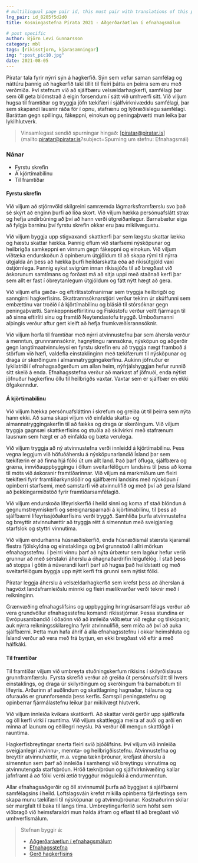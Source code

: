 ```yaml
---
# multilingual page pair id, this must pair with translations of this page. (This name must be unique)
lng_pair: id_8205f5d2d0
title: Kosningastefna Pírata 2021 - Aðgerðaráætlun í efnahagsmálum

# post specific
author: Björn Leví Gunnarsson
category: mbl
tags: [rikisstjorn, kjarasamningar]
img: ":post_pic10.jpg"
date: 2021-08-05
---
```


Píratar tala fyrir nýrri sýn á hagkerfið. Sýn sem vefur saman samfélag og náttúru þannig að hagkerfið taki tillit til fleiri þátta en þeirra sem eru með verðmiða. Því stefnum við að sjálfbæru velsældarhagkerfi, samfélagi þar sem öll geta blómstrað á eigin forsendum í sátt við umhverfi sitt. Við viljum hugsa til framtíðar og tryggja jöfn tækifæri í sjálfvirknivæddu samfélagi, þar sem skapandi lausnir ráða för í opnu, stafrænu og lýðræðislegu samfélagi. Baráttan gegn spillingu, fákeppni, einokun og peningaþvætti mun leika þar lykilhlutverk.

> Vinsamlegast sendið spurningar hingað: [piratar@piratar.is](mailto:piratar@piratar.is?subject=Spurning um stefnu: Efnahagsmál)

### Nánar
- Fyrstu skrefin
- Á kjörtímabilinu
- Til framtíðar

#### Fyrstu skrefin 
Við viljum að stjórnvöld skilgreini samræmda lágmarksframfærslu svo það sé skýrt að enginn þurfi að líða skort. Við viljum hækka persónuafslátt strax og hefja undirbúning að því að hann verði útgreiðanlegur. Barnabætur eiga að fylgja barninu því fyrstu skrefin okkar eru þau mikilvægustu.

Við viljum byggja upp stigvaxandi skattkerfi þar sem lægstu skattar lækka og hæstu skattar hækka. Þannig eflum við starfsemi nýsköpunar og heilbrigða samkeppni en vinnum gegn fákeppni og einokun. Við viljum víðtæka endurskoðun á opinberum útgjöldum til að skapa rými til nýrra útgjalda án þess að hækka þurfi heildarskatta eða að ríkisútgjöld vaxi óstjórnlega. Þannig eykst svigrúm innan ríkissjóðs til að bregðast við áskorunum samtímans og forðast má að sitja uppi með staðnað kerfi þar sem allt er fast í óbreytanlegum útgjöldum og fátt nýtt hægt að gera.

Við viljum efla gæða- og eftirlitsstofnanirnar sem tryggja heilbrigði og sanngirni hagkerfisins. Skattrannsóknarstjóri verður tekinn úr skúffunni sem embættinu var troðið í á kjörtímabilinu og blásið til stórsóknar gegn peningaþvætti. Samkeppniseftirlitinu og Fiskistofu verður veitt fjármagn til að sinna eftirliti sínu og framtíð Neytendastofu tryggð. Umboðsmanni alþingis verður aftur gert kleift að hefja frumkvæðisrannsóknir.

Við viljum horfa til framtíðar með nýrri atvinnustefnu þar sem áhersla verður á menntun, grunnrannsóknir, hagnýtingu rannsókna, nýsköpun og aðgerðir gegn langtímaatvinnuleysi en fyrstu skrefin eru að tryggja nægt framboð á störfum við hæfi, valdefla einstaklinginn með tækifærum til nýsköpunar og draga úr skerðingum í almannatryggingakerfinu. Aukinn jöfnuður er lykilatriði í efnahagsaðgerðum um allan heim, nýfrjálshyggjan hefur runnið sitt skeið á enda. Efnahagsstefna verður að markast af jöfnuði, enda nýtist jöfnuður hagkerfinu öllu til heilbrigðs vaxtar. Vaxtar sem er sjálfbær en ekki öfgakenndur.

#### Á kjörtímabilinu 
Við viljum hækka persónuafsláttinn í skrefum og greiða út til þeirra sem nýta hann ekki. Að sama skapi viljum við einfalda skatta- og almannatryggingakerfin til að fækka og draga úr skerðingum. Við viljum tryggja gagnsæi skattkerfisins og stuðla að skilvirkni með stafrænum lausnum sem hægt er að einfalda og bæta verulega.

Við viljum tryggja að ný atvinnustefna verði innleidd á kjörtímabilinu. Þess vegna leggjum við höfuðáherslu á nýsköpunarlandið Ísland þar sem tækifærin er að finna hjá fólki út um allt land. Það þarf öfluga, sjálfbæra og græna, innviðauppbyggingu í öllum sveitarfélögum landsins til þess að koma til móts við áskoranir framtíðarinnar. Við viljum ná markmiðum um fleiri tækifæri fyrir framtíðarkynslóðir og sjálfbærni landsins með nýsköpun í opinberri starfsemi, með samstarfi við atvinnulífið og með því að gera Ísland að þekkingarmiðstöð fyrir framtíðarsamfélagið.

Við viljum endurskoða lífeyriskerfið í heild sinni og koma af stað blöndun á gegnumstreymiskerfi og séreignarsparnaði á kjörtímabilinu, til þess að sjálfbærni lífeyrissjóðakerfisins verði tryggð. Samhliða þurfa atvinnustefna og breyttir atvinnuhættir að tryggja rétt á símenntun með sveigjanleg starfslok og styttri vinnutíma.

Við viljum endurhanna húsnæðiskerfið, enda húsnæðismál stærsta kjaramál flestra fjölskyldna og einstaklinga og því grunnstoð í allri mörkun efnahagsstefnu. Í þeirri vinnu þarf að nýta úrbætur sem lagður hefur verið grunnur að með sérstakri áherslu á óhagnaðardrifin leigufélög. Í stað þess að stoppa í götin á núverandi kerfi þarf að hugsa það heildstætt og með sveitarfélögum byggja upp nýtt kerfi frá grunni sem nýtist fólki.

Píratar leggja áherslu á velsældarhagkerfið sem krefst þess að áherslan á hagvöxt landsframleiðslu minnki og fleiri mælikvarðar verði teknir með í reikninginn.

Grænvæðing efnahagslífsins og uppbygging hringrásarsamfélags verður að vera grundvöllur efnahagsstefnu komandi ríkisstjórnar. Þessa stundina er Evrópusambandið í óðaönn við að innleiða viðbætur við reglur og tilskipanir, auk nýrra reikningsskilareglna fyrir atvinnulífið, sem miða að því að auka sjálfbærni. Þetta mun hafa áhrif á alla efnahagsstefnu í okkar heimshluta og Ísland verður að vera með frá byrjun, en ekki bregðast við eftir á með hálfkáki.

#### Til framtíðar 
Til framtíðar viljum við umbreyta stuðningskerfum ríkisins í skilyrðislausa grunnframfærslu. Fyrsta skrefið verður að greiða út persónuafslátt til hvers einstaklings, og draga úr skilyrðingum og skerðingum frá barnabótum til lífeyris. Arðurinn af auðlindum og skattlagning hagnaðar, hálauna og ofurauðs er grunnforsenda þess kerfis. Samspil peningastefnu og opinberrar fjármálastefnu leikur þar mikilvægt hlutverk.

Við viljum innleiða kvikara skattkerfi. Að skattar verði gerðir upp sjálfkrafa og öll kerfi virki í rauntíma. Við viljum skattleggja meira af auði og arði en minna af launum og eðlilegri neyslu. Þá verður öll mengun skattlögð í rauntíma.

Hagkerfisbreytingar snerta fleiri svið þjóðlífsins. Því viljum við innleiða sveigjanlegri atvinnu-, mennta- og heilbrigðisstefnu. Atvinnustefna og breyttir atvinnuhættir, m.a. vegna tækniþróunar, krefjast áherslu á símenntun sem þarf að innleiða í samhengi við breytingu vinnutíma og atvinnutengda starfsþróun. Hröð tækniþróun og sjálfvirknivæðing kallar jafnframt á að fólki verði ætíð tryggður möguleiki á endurmenntun.

Allar efnahagsaðgerðir og öll atvinnumál þurfa að byggjast á sjálfbærni samfélagsins í heild. Loftslagsváin krefst mikilla opinberra fjárfestinga sem skapa munu tækifæri til nýsköpunar og atvinnuþróunar. Kostnaðurinn skilar sér margfalt til baka til langs tíma. Umbreytingarferlið sem hófst sem viðbragð við heimsfaraldri mun halda áfram og eflast til að bregðast við umhverfismálum.

> Stefnan byggir á: 
>- [Aðgerðaráætlun í efnahagsmálum](https://x.piratar.is/polity/1/document/490/)
>- [Efnahagsstefna](https://x.piratar.is/polity/1/document/207/)
>- [Gerð hagkerfisins](https://x.piratar.is/polity/1/document/3/)